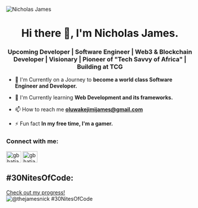 ![Nicholas James](https://github.com/thejamesnick/thejamesnick/assets/86798183/164d8c7a-91d7-4b96-bbb8-e00c2edfb977)
<h1 align="center">Hi there 👋, I'm Nicholas James.</h1>

<h3 align="center"> Upcoming Developer | Software Engineer | Web3 & Blockchain Developer | Visionary | Pioneer of "Tech Savvy of Africa" | Building at TCG </h3>


- 🔭 I'm Currently on a Journey to **become a world class Software Engineer and Developer.**
  
- 🌱 I'm Currently learning **Web Development and its frameworks.**

- 📫 How to reach me **oluwakejimijames@gmail.com**
  
- ⚡ Fun fact **In my free time, I'm a gamer.**

<h3 align="left">Connect with me:</h3>
<p align="left">
<a href="https://twitter.com/notnicksol" target="blank"><img align="center" src="https://cdn.jsdelivr.net/npm/simple-icons@3.0.1/icons/twitter.svg" alt="gbhatia30" height="30" width="40" /></a>
<a href="https://www.linkedin.com/in/thejamesnick/" target="blank"><img align="center" src="https://cdn.jsdelivr.net/npm/simple-icons@3.0.1/icons/linkedin.svg" alt="gbhatia30" height="30" width="40" /></a>
</p>

## #30NitesOfCode:
  [Check out my progress!](https://www.codedex.io/@thejamesnick/30-nites-of-code)  
  ![@thejamesnick #30NitesOfCode](https://www.codedex.io/api/petStatus?user=thejamesnick)
